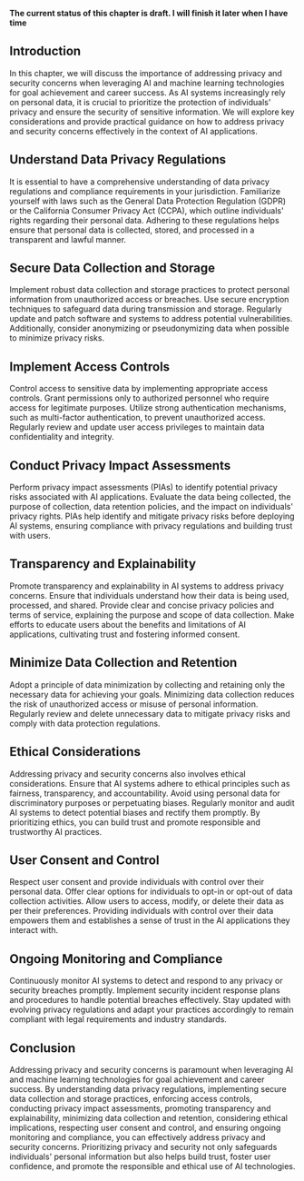 **The current status of this chapter is draft. I will finish it later when I have time**

Introduction
------------

In this chapter, we will discuss the importance of addressing privacy and security concerns when leveraging AI and machine learning technologies for goal achievement and career success. As AI systems increasingly rely on personal data, it is crucial to prioritize the protection of individuals' privacy and ensure the security of sensitive information. We will explore key considerations and provide practical guidance on how to address privacy and security concerns effectively in the context of AI applications.

Understand Data Privacy Regulations
-----------------------------------

It is essential to have a comprehensive understanding of data privacy regulations and compliance requirements in your jurisdiction. Familiarize yourself with laws such as the General Data Protection Regulation (GDPR) or the California Consumer Privacy Act (CCPA), which outline individuals' rights regarding their personal data. Adhering to these regulations helps ensure that personal data is collected, stored, and processed in a transparent and lawful manner.

Secure Data Collection and Storage
----------------------------------

Implement robust data collection and storage practices to protect personal information from unauthorized access or breaches. Use secure encryption techniques to safeguard data during transmission and storage. Regularly update and patch software and systems to address potential vulnerabilities. Additionally, consider anonymizing or pseudonymizing data when possible to minimize privacy risks.

Implement Access Controls
-------------------------

Control access to sensitive data by implementing appropriate access controls. Grant permissions only to authorized personnel who require access for legitimate purposes. Utilize strong authentication mechanisms, such as multi-factor authentication, to prevent unauthorized access. Regularly review and update user access privileges to maintain data confidentiality and integrity.

Conduct Privacy Impact Assessments
----------------------------------

Perform privacy impact assessments (PIAs) to identify potential privacy risks associated with AI applications. Evaluate the data being collected, the purpose of collection, data retention policies, and the impact on individuals' privacy rights. PIAs help identify and mitigate privacy risks before deploying AI systems, ensuring compliance with privacy regulations and building trust with users.

Transparency and Explainability
-------------------------------

Promote transparency and explainability in AI systems to address privacy concerns. Ensure that individuals understand how their data is being used, processed, and shared. Provide clear and concise privacy policies and terms of service, explaining the purpose and scope of data collection. Make efforts to educate users about the benefits and limitations of AI applications, cultivating trust and fostering informed consent.

Minimize Data Collection and Retention
--------------------------------------

Adopt a principle of data minimization by collecting and retaining only the necessary data for achieving your goals. Minimizing data collection reduces the risk of unauthorized access or misuse of personal information. Regularly review and delete unnecessary data to mitigate privacy risks and comply with data protection regulations.

Ethical Considerations
----------------------

Addressing privacy and security concerns also involves ethical considerations. Ensure that AI systems adhere to ethical principles such as fairness, transparency, and accountability. Avoid using personal data for discriminatory purposes or perpetuating biases. Regularly monitor and audit AI systems to detect potential biases and rectify them promptly. By prioritizing ethics, you can build trust and promote responsible and trustworthy AI practices.

User Consent and Control
------------------------

Respect user consent and provide individuals with control over their personal data. Offer clear options for individuals to opt-in or opt-out of data collection activities. Allow users to access, modify, or delete their data as per their preferences. Providing individuals with control over their data empowers them and establishes a sense of trust in the AI applications they interact with.

Ongoing Monitoring and Compliance
---------------------------------

Continuously monitor AI systems to detect and respond to any privacy or security breaches promptly. Implement security incident response plans and procedures to handle potential breaches effectively. Stay updated with evolving privacy regulations and adapt your practices accordingly to remain compliant with legal requirements and industry standards.

Conclusion
----------

Addressing privacy and security concerns is paramount when leveraging AI and machine learning technologies for goal achievement and career success. By understanding data privacy regulations, implementing secure data collection and storage practices, enforcing access controls, conducting privacy impact assessments, promoting transparency and explainability, minimizing data collection and retention, considering ethical implications, respecting user consent and control, and ensuring ongoing monitoring and compliance, you can effectively address privacy and security concerns. Prioritizing privacy and security not only safeguards individuals' personal information but also helps build trust, foster user confidence, and promote the responsible and ethical use of AI technologies.
